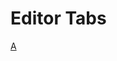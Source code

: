 # Editor Tabs

[A](https://chilipublishdocs.atlassian.net/wiki/spaces/CPDOC/pages/1412236/Managing+Tabs)